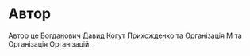 # Автор

Автор <keyword>це</keyword> Богданович Давид Когут Прихожденко та Організація М та Організація Організацій.